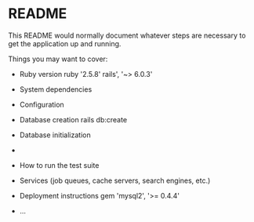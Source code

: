 # README

This README would normally document whatever steps are necessary to get the
application up and running.

Things you may want to cover:

* Ruby version
  ruby '2.5.8'
  rails', '~> 6.0.3'

* System dependencies

* Configuration

* Database creation
 rails db:create
 
* Database initialization
* 

* How to run the test suite

* Services (job queues, cache servers, search engines, etc.)

* Deployment instructions
 gem 'mysql2', '>= 0.4.4'

* ...
